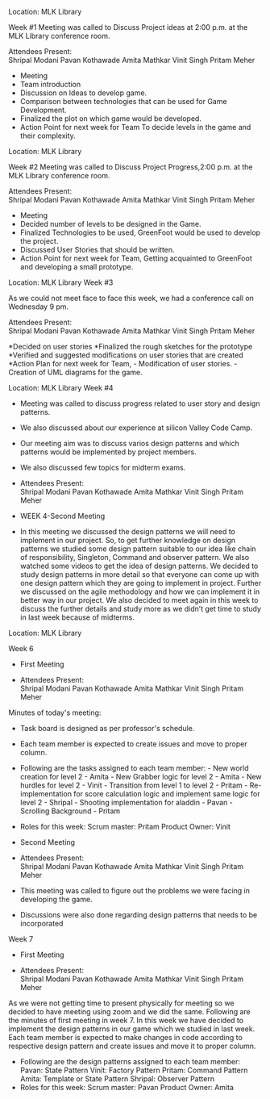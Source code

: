 Location: MLK Library

Week #1
Meeting was called to Discuss Project ideas at 2:00 p.m. at the MLK Library conference room. 

Attendees Present:  
Shripal Modani
Pavan Kothawade
Amita Mathkar
Vinit Singh
Pritam Meher

* Meeting
* Team introduction
* Discussion on Ideas to develop game.
* Comparison between technologies that can be used for Game Development.
* Finalized the plot on which game would be developed.
* Action Point for next week for Team
     To decide levels in the game and their complexity.


Location: MLK Library

Week #2
Meeting was called to Discuss Project Progress,2:00 p.m. at the MLK Library conference room. 

Attendees Present:  
Shripal Modani
Pavan Kothawade
Amita Mathkar
Vinit Singh
Pritam Meher

* Meeting
* Decided number of levels to be designed in the Game.
* Finalized Technologies to be used, GreenFoot would be used to develop the project.
* Discussed User Stories that should be written.
* Action Point for next week for Team,
     Getting acquainted to GreenFoot and developing a small prototype.

Location: MLK Library
Week #3

As we could not meet face to face this week, we had a conference call on Wednesday 9 pm.

Attendees Present:  
Shripal Modani
Pavan Kothawade
Amita Mathkar
Vinit Singh
Pritam Meher

*Decided on user stories
*Finalized the rough sketches for the prototype
*Verified and suggested modifications on user stories that are created
*Action Plan for next week for Team,
	- Modification of user stories.
	- Creation of UML diagrams for the game.

Location: MLK Library
Week #4

* Meeting was called to discuss progress related to user story and design patterns.
* We also discussed about our experience at silicon Valley Code Camp.
* Our meeting aim was to discuss varios design patterns and which patterns would be implemented by project members.
* We also discussed few topics for midterm exams.

* Attendees Present:  
Shripal Modani
Pavan Kothawade
Amita Mathkar
Vinit Singh
Pritam Meher

* WEEK 4-Second Meeting
* In this meeting we discussed the design patterns we will need to implement in our project.
So, to get further knowledge on design patterns we studied some design pattern suitable to our idea like chain of responsibility, Singleton, Command and observer pattern. We also watched some videos to get the idea of design patterns.
We decided to study design patterns in more detail so that everyone can come up with one design pattern which they are going to implement in project. Further we discussed on the agile methodology and how we can implement it in better way in our project.
We also decided to meet again in this week to discuss the further details and study more as we didn’t get time to study in last week because of midterms.

Location: MLK Library

Week 6

* First Meeting

* Attendees Present:  
Shripal Modani
Pavan Kothawade
Amita Mathkar
Vinit Singh
Pritam Meher

Minutes of today's meeting:
* Task board is designed as per professor's schedule.
* Each team member is expected to create issues and move to proper column.
* Following are the tasks assigned to each team member:
        - New world creation for level 2 - Amita
        - New Grabber logic for level 2 - Amita
        - New hurdles for level 2 - Vinit
        - Transition from level 1 to level 2 - Pritam
        - Re-implementation for score calculation logic and implement same logic for level 2 - Shripal
        - Shooting implementation for aladdin - Pavan
        - Scrolling Background - Pritam
* Roles for this week:
        Scrum master: Pritam
        Product Owner: Vinit

* Second Meeting

* Attendees Present:  
Shripal Modani
Pavan Kothawade
Amita Mathkar
Vinit Singh
Pritam Meher

* This meeting was called to figure out the problems we were facing in developing the game.
* Discussions were also done regarding design patterns that needs to be incorporated

Week 7

* First Meeting

* Attendees Present:  
Shripal Modani
Pavan Kothawade
Amita Mathkar
Vinit Singh
Pritam Meher

As we were not getting time to present physically for meeting so we decided to have meeting using zoom and we did the same. Following are the minutes of first meeting in week 7.
In this week we have decided to implement the design patterns in our game which we studied in last week.
Each team member is expected to make changes in code according to respective design pattern and create issues and move it to proper column.
* Following are the design patterns assigned to each team member:
    Pavan: State Pattern
    Vinit: Factory Pattern
    Pritam: Command Pattern
    Amita: Template or State Pattern
    Shripal: Observer Pattern
* Roles for this week:
    Scrum master: Pavan
    Product Owner: Amita











